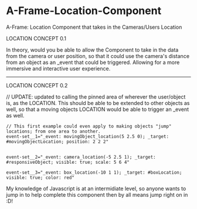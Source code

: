 # A-Frame-Location-Component
A-Frame: Location Component that takes in the Cameras/Users Location

LOCATION CONCEPT 0.1

In theory, would you be able to allow the Component to take in the data from the camera or user position, so that it could use the camera's distance from an object as an _event that could be triggered. Allowing for a more immersive and interactive user experience.

--------------------------------------------------------------------------------------

LOCATION CONCEPT 0.2 

  // UPDATE: updated to calling the pinned area of wherever the user/object is, as the LOCATION. This should be able to be extended to other objects as well, so that a moving objects LOCATION would be able to trigger an _event as well.

	// This first example could even apply to making objects "jump" locations; from one area to another.
	event-set__1="_event: movingObject_location(5 2.5 0); _target: #movingObjectLocation; position: 2 2 2"


	event-set__2="_event: camera_location(-5 2.5 1); _target: #responsiveObject; visible: true; scale: 5 6 4"

	event-set__3="_event: box_location(-10 1 1); _target: #boxLocation; visible: true; color: red"


My knowledge of Javascript is at an intermidiate level, so anyone wants to jump in to help complete this component then by all means jump right on in :D!
